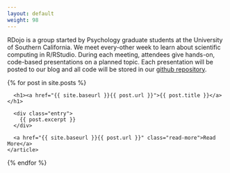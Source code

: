 ```yaml
---
layout: default
weight: 98
---
```


RDojo is a group started by Psychology graduate students at the University of Southern California. We meet every-other week to learn about scientific computing in R/RStudio. During each meeting, attendees give hands-on, code-based presentations on a planned topic. Each presentation will be posted to our blog and all code will be stored in our <a href="https://github.com/usc-rdojo/rdojo">github repository</a>. 

<div class="posts">
  {% for post in site.posts %}
    <article class="post">

      <h1><a href="{{ site.baseurl }}{{ post.url }}">{{ post.title }}</a></h1>

      <div class="entry">
        {{ post.excerpt }}
      </div>

      <a href="{{ site.baseurl }}{{ post.url }}" class="read-more">Read More</a>
    </article>
  {% endfor %}
</div>